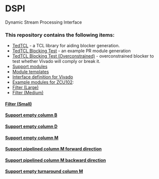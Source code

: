 # DSPI
Dynamic Stream Processing Interface

### This repository contains the following items:
  * [TedTCL](PartialReconfiguration/tedtcl/) - a TCL library for aiding blocker generation.
  * [TedTCL Blocking Test](PartialReconfiguration/BlockerTestSuccessful/) - an example PR module generation
  * [TedTCL Blocking Test (Overconstrained)](PartialReconfiguration/BlockerTest/) - overconstrained blocker to test whether Vivado will comply or break it.
  * [Support modules](SupportModules/)
  * [Module templates](TemplateModules/)
  * [Interface definition for Vivado](VivadoInterfaceDefinition/)
  * [Example modules for ZCU102](ZCU102/):
   * [Filter (Large)](ZCU102/Filter_32_4_BDMMBDMDMM/)
   * [Filter (Medium)](ZCU102/Filter_16_2_DMDMM/)
#### [Filter (Small)](ZCU102/Filter_8_1_MDMM/)
#### [Support empty column B](ZCU102/EmptyColumn_B/)
#### [Support empty column D](ZCU102/EmptyColumn_D/)
#### [Support empty column M](ZCU102/EmptyColumn_M/)
#### [Support pipelined column M forward direction](ZCU102/PipelineColumnDirOne_M/)
#### [Support pipelined column M backward direction](ZCU102/PipelineColumnDirTwo_M/)
#### [Support empty turnaround column M](ZCU102/TurnAround_M/)

